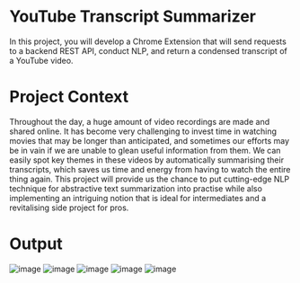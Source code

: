 # YouTube Transcript Summarizer
In this project, you will develop a Chrome Extension that will send requests to a backend REST API, conduct NLP, and return a condensed transcript of a YouTube video.
# Project Context
Throughout the day, a huge amount of video recordings are made and shared online. It has become very challenging to invest time in watching movies that may be longer than anticipated, and sometimes our efforts may be in vain if we are unable to glean useful information from them. We can easily spot key themes in these videos by automatically summarising their transcripts, which saves us time and energy from having to watch the entire thing again.
This project will provide us the chance to put cutting-edge NLP technique for abstractive text summarization into practise while also implementing an intriguing notion that is ideal for intermediates and a revitalising side project for pros.
# Output
![image](https://user-images.githubusercontent.com/95179737/203740524-d084319b-2279-4f63-b4d1-9c785869ae57.png)
![image](https://user-images.githubusercontent.com/95179737/203741151-0129db5c-148a-4189-a87d-3675cecaabee.png)
![image](https://user-images.githubusercontent.com/95179737/203741306-1c9aac57-aae3-4111-bc3a-36f11d92f83c.png)
![image](https://user-images.githubusercontent.com/95179737/203741446-c14f37d7-da1b-4ab9-8e95-ed0e56516578.png)
![image](https://user-images.githubusercontent.com/95179737/203741598-d7a27b49-e7e3-4b2b-a1ab-074f961cc81e.png)

